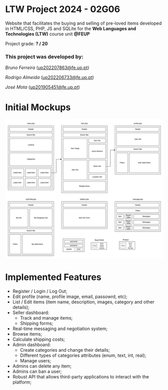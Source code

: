 # LTW Project 2024 - 02G06

Website that facilitates the buying and selling of pre-loved items developed in HTML/CSS, PHP, JS and SQLite for the **Web Languages and Technologies (LTW)** course unit **@FEUP**

Project grade: **? / 20**

### This project was developed by:

_Bruno Ferreira_ (up202207863@fe.up.pt)

_Rodrigo Almeida_ (up202206733@fe.up.pt)

_José Mota_ (up201905451@fe.up.pt)

# Initial Mockups

![](docs/mockups.png)

# Implemented Features

- Register / Login / Log Out;
- Edit profile (name, profile image, email, passowrd, etc);
- List / Edit items (item name, description, images, category and other details);
- Seller dashboard:
  - Track and manage items;
  - Shipping forms;
- Real-time messaging and negotiation system;
- Browse items;
- Calculate shipping costs;
- Admin dashboard:
  - Create categories and change their details;
  - Different types of categories attributes (enum, text, int, real);
  - Manage users;
- Admins can delete any item;
- Admins can ban a user;
- Robust API that allows third-party applications to interact with the platform;
